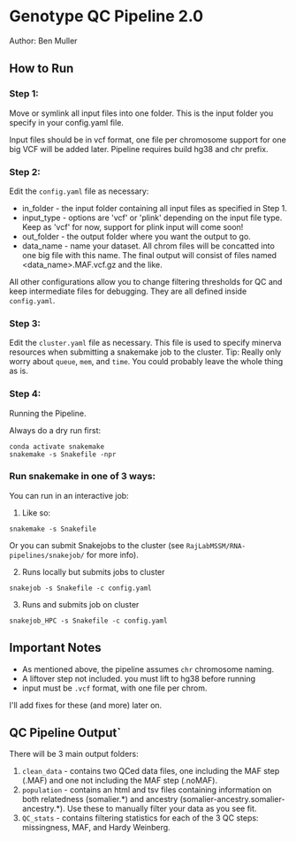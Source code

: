 # Genotype QC Pipeline 2.0

Author: Ben Muller

## How to Run
### Step 1:
Move or symlink all input files into one folder. This is the input folder you specify in your config.yaml file.

Input files should be in vcf format, one file per chromosome support for one big VCF will be added later. Pipeline requires build hg38 and chr prefix.

### Step 2:
Edit the `config.yaml` file as necessary: 
- in_folder - the input folder containing all input files as specified in Step 1.
- input_type - options are 'vcf' or 'plink' depending on the input file type. Keep as 'vcf' for now, support for plink input will come soon!
- out_folder - the output folder where you want the output to go.
- data_name - name your dataset. All chrom files will be concatted into one big file with this name. The final output will consist of files named <data_name>.MAF.vcf.gz and the like.

All other configurations allow you to change filtering thresholds for QC and keep intermediate files for debugging. They are all defined inside `config.yaml`.

### Step 3:
Edit the `cluster.yaml` file as necessary. This file is used to specify minerva resources when submitting a snakemake job to the cluster.
Tip: Really only worry about `queue`, `mem`, and `time`. You could probably leave the whole thing as is.

### Step 4:
Running the Pipeline.

Always do a dry run first:
```
conda activate snakemake
snakemake -s Snakefile -npr
```
### Run snakemake in one of 3 ways:

You can run in an interactive job:

1. Like so:
```
snakemake -s Snakefile
```
 Or you can submit Snakejobs to the cluster (see `RajLabMSSM/RNA-pipelines/snakejob/` for more info).

2. Runs locally but submits jobs to cluster
```
snakejob -s Snakefile -c config.yaml
```
3. Runs and submits job on cluster
```
snakejob_HPC -s Snakefile -c config.yaml
```

## Important Notes
- As mentioned above, the pipeline assumes `chr` chromosome naming.
- A liftover step not included. you must lift to hg38 before running
- input must be `.vcf` format, with one file per chrom.

I'll add fixes for these (and more) later on.

## QC Pipeline Output`
There will be 3 main output folders:

1. `clean_data` - contains two QCed data files, one including the MAF step (.MAF) and one not including the MAF step (.noMAF).
2. `population` - contains an html and tsv files containing information on both relatedness (somalier.\*) and ancestry (somalier-ancestry.somalier-ancestry.\*). Use these to manually filter your data as you see fit.
3. `QC_stats` - contains filtering statistics for each of the 3 QC steps: missingness, MAF, and Hardy Weinberg.




